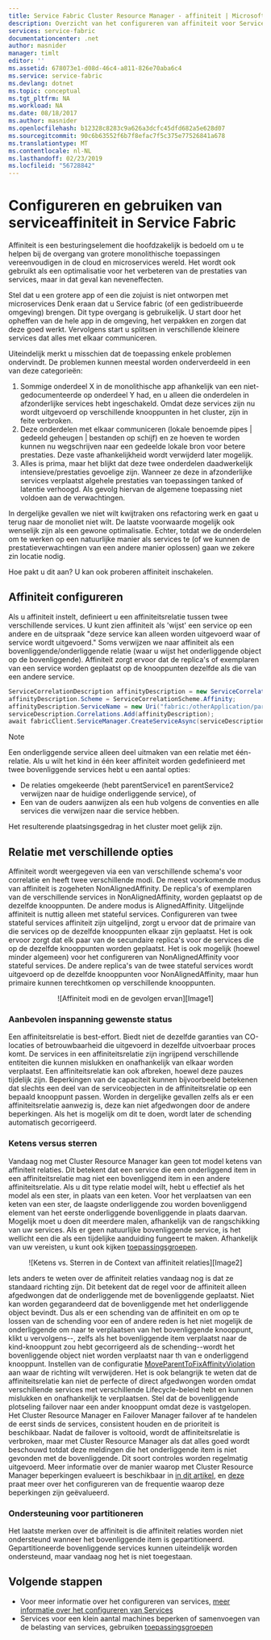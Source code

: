 ```yaml
---
title: Service Fabric Cluster Resource Manager - affiniteit | Microsoft Docs
description: Overzicht van het configureren van affiniteit voor Service Fabric-Services
services: service-fabric
documentationcenter: .net
author: masnider
manager: timlt
editor: ''
ms.assetid: 678073e1-d08d-46c4-a811-826e70aba6c4
ms.service: service-fabric
ms.devlang: dotnet
ms.topic: conceptual
ms.tgt_pltfrm: NA
ms.workload: NA
ms.date: 08/18/2017
ms.author: masnider
ms.openlocfilehash: b12328c8283c9a626a3dcfc45dfd682a5e628d07
ms.sourcegitcommit: 90c6b63552f6b7f8efac7f5c375e77526841a678
ms.translationtype: MT
ms.contentlocale: nl-NL
ms.lasthandoff: 02/23/2019
ms.locfileid: "56728842"
---
```

# <a name="configuring-and-using-service-affinity-in-service-fabric"></a>Configureren en gebruiken van serviceaffiniteit in Service Fabric
Affiniteit is een besturingselement die hoofdzakelijk is bedoeld om u te helpen bij de overgang van grotere monolithische toepassingen vereenvoudigen in de cloud en microservices wereld. Het wordt ook gebruikt als een optimalisatie voor het verbeteren van de prestaties van services, maar in dat geval kan neveneffecten.

Stel dat u een grotere app of een die zojuist is niet ontworpen met microservices Denk eraan dat u Service fabric (of een gedistribueerde omgeving) brengen. Dit type overgang is gebruikelijk. U start door het opheffen van de hele app in de omgeving, het verpakken en zorgen dat deze goed werkt. Vervolgens start u splitsen in verschillende kleinere services dat alles met elkaar communiceren.

Uiteindelijk merkt u misschien dat de toepassing enkele problemen ondervindt. De problemen kunnen meestal worden onderverdeeld in een van deze categorieën:

1. Sommige onderdeel X in de monolithische app afhankelijk van een niet-gedocumenteerde op onderdeel Y had, en u alleen die onderdelen in afzonderlijke services hebt ingeschakeld. Omdat deze services zijn nu wordt uitgevoerd op verschillende knooppunten in het cluster, zijn in feite verbroken.
2. Deze onderdelen met elkaar communiceren (lokale benoemde pipes | gedeeld geheugen | bestanden op schijf) en ze hoeven te worden kunnen nu wegschrijven naar een gedeelde lokale bron voor betere prestaties. Deze vaste afhankelijkheid wordt verwijderd later mogelijk.
3. Alles is prima, maar het blijkt dat deze twee onderdelen daadwerkelijk intensieve/prestaties gevoelige zijn. Wanneer ze deze in afzonderlijke services verplaatst algehele prestaties van toepassingen tanked of latentie verhoogd. Als gevolg hiervan de algemene toepassing niet voldoen aan de verwachtingen.

In dergelijke gevallen we niet wilt kwijtraken ons refactoring werk en gaat u terug naar de monoliet niet wilt. De laatste voorwaarde mogelijk ook wenselijk zijn als een gewone optimalisatie. Echter, totdat we de onderdelen om te werken op een natuurlijke manier als services te (of we kunnen de prestatieverwachtingen van een andere manier oplossen) gaan we zekere zin locatie nodig.

Hoe pakt u dit aan? U kan ook proberen affiniteit inschakelen.

## <a name="how-to-configure-affinity"></a>Affiniteit configureren
Als u affiniteit instelt, definieert u een affiniteitsrelatie tussen twee verschillende services. U kunt zien affiniteit als 'wijst' een service op een andere en de uitspraak "deze service kan alleen worden uitgevoerd waar of service wordt uitgevoerd." Soms verwijzen we naar affiniteit als een bovenliggende/onderliggende relatie (waar u wijst het onderliggende object op de bovenliggende). Affiniteit zorgt ervoor dat de replica's of exemplaren van een service worden geplaatst op de knooppunten dezelfde als die van een andere service.

```csharp
ServiceCorrelationDescription affinityDescription = new ServiceCorrelationDescription();
affinityDescription.Scheme = ServiceCorrelationScheme.Affinity;
affinityDescription.ServiceName = new Uri("fabric:/otherApplication/parentService");
serviceDescription.Correlations.Add(affinityDescription);
await fabricClient.ServiceManager.CreateServiceAsync(serviceDescription);
```

> [!NOTE]
> Een onderliggende service alleen deel uitmaken van een relatie met één-relatie. Als u wilt het kind in één keer affiniteit worden gedefinieerd met twee bovenliggende services hebt u een aantal opties:
> - De relaties omgekeerde (hebt parentService1 en parentService2 verwijzen naar de huidige onderliggende service), of
> - Een van de ouders aanwijzen als een hub volgens de conventies en alle services die verwijzen naar die service hebben. 
>
> Het resulterende plaatsingsgedrag in het cluster moet gelijk zijn.
>

## <a name="different-affinity-options"></a>Relatie met verschillende opties
Affiniteit wordt weergegeven via een van verschillende schema's voor correlatie en heeft twee verschillende modi. De meest voorkomende modus van affiniteit is zogeheten NonAlignedAffinity. De replica's of exemplaren van de verschillende services in NonAlignedAffinity, worden geplaatst op de dezelfde knooppunten. De andere modus is AlignedAffinity. Uitgelijnde affiniteit is nuttig alleen met stateful services. Configureren van twee stateful services affiniteit zijn uitgelijnd, zorgt u ervoor dat de primaire van die services op de dezelfde knooppunten elkaar zijn geplaatst. Het is ook ervoor zorgt dat elk paar van de secundaire replica's voor de services die op de dezelfde knooppunten worden geplaatst. Het is ook mogelijk (hoewel minder algemeen) voor het configureren van NonAlignedAffinity voor stateful services. De andere replica's van de twee stateful services wordt uitgevoerd op de dezelfde knooppunten voor NonAlignedAffinity, maar hun primaire kunnen terechtkomen op verschillende knooppunten.

<center>
![Affiniteit modi en de gevolgen ervan][Image1]
</center>

### <a name="best-effort-desired-state"></a>Aanbevolen inspanning gewenste status
Een affiniteitsrelatie is best-effort. Biedt niet de dezelfde garanties van CO-locaties of betrouwbaarheid die uitgevoerd in dezelfde uitvoerbaar proces komt. De services in een affiniteitsrelatie zijn ingrijpend verschillende entiteiten die kunnen mislukken en onafhankelijk van elkaar worden verplaatst. Een affiniteitsrelatie kan ook afbreken, hoewel deze pauzes tijdelijk zijn. Beperkingen van de capaciteit kunnen bijvoorbeeld betekenen dat slechts een deel van de serviceobjecten in de affiniteitsrelatie op een bepaald knooppunt passen. Worden in dergelijke gevallen zelfs als er een affiniteitsrelatie aanwezig is, deze kan niet afgedwongen door de andere beperkingen. Als het is mogelijk om dit te doen, wordt later de schending automatisch gecorrigeerd.

### <a name="chains-vs-stars"></a>Ketens versus sterren
Vandaag nog met Cluster Resource Manager kan geen tot model ketens van affiniteit relaties. Dit betekent dat een service die een onderliggend item in een affiniteitsrelatie mag niet een bovenliggend item in een andere affiniteitsrelatie. Als u dit type relatie model wilt, hebt u effectief als het model als een ster, in plaats van een keten. Voor het verplaatsen van een keten van een ster, de laagste onderliggende zou worden bovenliggend element van het eerste onderliggende bovenliggende in plaats daarvan. Mogelijk moet u doen dit meerdere malen, afhankelijk van de rangschikking van uw services. Als er geen natuurlijke bovenliggende service, is het wellicht een die als een tijdelijke aanduiding fungeert te maken. Afhankelijk van uw vereisten, u kunt ook kijken [toepassingsgroepen](service-fabric-cluster-resource-manager-application-groups.md).

<center>
![Ketens vs. Sterren in de Context van affiniteit relaties][Image2]
</center>

Iets anders te weten over de affiniteit relaties vandaag nog is dat ze standaard richting zijn. Dit betekent dat de regel voor de affiniteit alleen afgedwongen dat de onderliggende met de bovenliggende geplaatst. Niet kan worden gegarandeerd dat de bovenliggende met het onderliggende object bevindt. Dus als er een schending van de affiniteit en om op te lossen van de schending voor een of andere reden is het niet mogelijk de onderliggende om naar te verplaatsen van het bovenliggende knooppunt, klikt u vervolgens--, zelfs als het bovenliggende item verplaatst naar de kind-knooppunt zou hebt gecorrigeerd als de schending--wordt het bovenliggende object niet worden verplaatst naar th van e onderliggend knooppunt. Instellen van de configuratie [MoveParentToFixAffinityViolation](service-fabric-cluster-fabric-settings.md) aan waar de richting wilt verwijderen. Het is ook belangrijk te weten dat de affiniteitsrelatie kan niet de perfecte of direct afgedwongen worden omdat verschillende services met verschillende Lifecycle-beleid hebt en kunnen mislukken en onafhankelijk te verplaatsen. Stel dat de bovenliggende plotseling failover naar een ander knooppunt omdat deze is vastgelopen. Het Cluster Resource Manager en Failover Manager failover af te handelen de eerst sinds de services, consistent houden en de prioriteit is beschikbaar. Nadat de failover is voltooid, wordt de affiniteitsrelatie is verbroken, maar met Cluster Resource Manager als dat alles goed wordt beschouwd totdat deze meldingen die het onderliggende item is niet gevonden met de bovenliggende. Dit soort controles worden regelmatig uitgevoerd. Meer informatie over de manier waarop met Cluster Resource Manager beperkingen evalueert is beschikbaar in [in dit artikel](service-fabric-cluster-resource-manager-management-integration.md#constraint-types), en [deze](service-fabric-cluster-resource-manager-balancing.md) praat meer over het configureren van de frequentie waarop deze beperkingen zijn geëvalueerd.   


### <a name="partitioning-support"></a>Ondersteuning voor partitioneren
Het laatste merken over de affiniteit is die affiniteit relaties worden niet ondersteund wanneer het bovenliggende item is gepartitioneerd. Gepartitioneerde bovenliggende services kunnen uiteindelijk worden ondersteund, maar vandaag nog het is niet toegestaan.

## <a name="next-steps"></a>Volgende stappen
- Voor meer informatie over het configureren van services, [meer informatie over het configureren van Services](service-fabric-cluster-resource-manager-configure-services.md)
- Services voor een klein aantal machines beperken of samenvoegen van de belasting van services, gebruiken [toepassingsgroepen](service-fabric-cluster-resource-manager-application-groups.md)

[Image1]:./media/service-fabric-cluster-resource-manager-advanced-placement-rules-affinity/cluster-resrouce-manager-affinity-modes.png
[Image2]:./media/service-fabric-cluster-resource-manager-advanced-placement-rules-affinity/cluster-resource-manager-chains-vs-stars.png